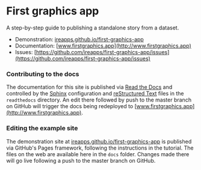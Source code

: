 # First graphics app

A step-by-step guide to publishing a standalone story from a dataset.

- Demonstration: [ireapps.github.io/first-graphics-app](https://ireapps.github.io/first-graphics-app/)
- Documentation: [www.firstgraphics.app](http://www.firstgraphics.app)
- Issues: [https://github.com/ireapps/first-graphics-app/issues](https://github.com/ireapps/first-graphics-app/issues)

### Contributing to the docs

The documentation for this site is published via [Read the Docs](https://readthedocs.org/) and controlled by the [Sphinx](https://www.sphinx-doc.org/en/master/) configuration and [reStructured Text](https://docutils.sourceforge.io/rst.html) files in the `readthedocs` directory. An edit there followed by push to the master branch on GitHub will trigger the docs being redeployed to [www.firstgraphics.app](http://www.firstgraphics.app).

### Editing the example site

The demonstration site at [ireapps.github.io/first-graphics-app](https://ireapps.github.io/first-graphics-app/) is published via GitHub's Pages framework, following the instructions in the tutorial. The files on the web are available here in the `docs` folder. Changes made there will go live following a push to the master branch on GitHub.
